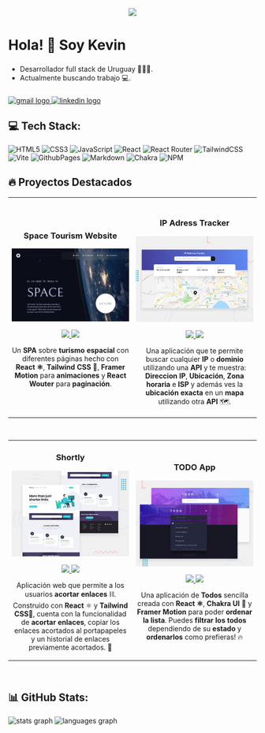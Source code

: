 <div align="center">
  <img height="350" src="https://i.pinimg.com/originals/4a/70/5e/4a705e028bb9f5d50995e68c791fb10a.gif"  />
</div>

<h1 align="left">Hola! 👋 Soy Kevin</h1>

###

- Desarrollador full stack de Uruguay 🧉🇺🇾.
- Actualmente buscando trabajo 💻.

###

<div align="left">
  <a href="mailto:kevpadilla01@gmail.com">
    <img src="https://img.shields.io/static/v1?message=Gmail&logo=gmail&label=&color=D14836&logoColor=white&labelColor=&style=for-the-badge" height="35" alt="gmail logo"  />
  </a>
  <a href="https://www.linkedin.com/in/kevinpadi/" target="_blank">
    <img src="https://img.shields.io/static/v1?message=LinkedIn&logo=linkedin&label=&color=0077B5&logoColor=white&labelColor=&style=for-the-badge" height="35" alt="linkedin logo"  />
  </a>
</div>

## 💻 Tech Stack:
![HTML5](https://img.shields.io/badge/html5-%23E34F26.svg?style=for-the-badge&logo=html5&logoColor=white) ![CSS3](https://img.shields.io/badge/css3-%231572B6.svg?style=for-the-badge&logo=css3&logoColor=white) ![JavaScript](https://img.shields.io/badge/javascript-%23323330.svg?style=for-the-badge&logo=javascript&logoColor=%23F7DF1E) ![React](https://img.shields.io/badge/react-%2320232a.svg?style=for-the-badge&logo=react&logoColor=%2361DAFB) ![React Router](https://img.shields.io/badge/React_Router-CA4245?style=for-the-badge&logo=react-router&logoColor=white) ![TailwindCSS](https://img.shields.io/badge/tailwindcss-%2338B2AC.svg?style=for-the-badge&logo=tailwind-css&logoColor=white) ![Vite](https://img.shields.io/badge/vite-%23646CFF.svg?style=for-the-badge&logo=vite&logoColor=white) ![GithubPages](https://img.shields.io/badge/github%20pages-121013?style=for-the-badge&logo=github&logoColor=white) ![Markdown](https://img.shields.io/badge/markdown-%23000000.svg?style=for-the-badge&logo=markdown&logoColor=white)  ![Chakra](https://img.shields.io/badge/chakra-%234ED1C5.svg?style=for-the-badge&logo=chakraui&logoColor=white) ![NPM](https://img.shields.io/badge/NPM-%23CB3837.svg?style=for-the-badge&logo=npm&logoColor=white)

<h2 align="left">🔥 Proyectos Destacados</h2>

<table>
<tr>
<td width="50%">
<h3 align="center">Space Tourism Website</h3>
<div align="center">
<a href="https://github.com/kevinpadi/space-tourism-website" target="_blank"><img src="https://github.com/KevinPadi/space-tourism-website/raw/main/src/assets/screenShot.png" width="400" alt="space tourism website"></a>
<p>
<a href="https://github.com/kevinpadi/space-tourism-website" target="_blank">
<img src="https://img.shields.io/badge/CÓDIGO-000000?style=for-the-badge&logo=github&logoColor=white">
</a>
<a href="https://kevinpadi.github.io/space-tourism-website/" target="_blank">
<img src="https://img.shields.io/badge/-LIVE SITE-black?style=for-the-badge&color=white">
</a>
</p>
<p>Un <strong>SPA</strong> sobre <strong>turismo espacial</strong> con diferentes páginas hecho con <strong>React ⚛</strong>, <strong>Tailwind CSS 🎨</strong>, <strong>Framer Motion</strong> para <strong>animaciones</strong> y <strong>React Wouter</strong> para <strong>paginación</strong>.
</p>
</div>
                                                                                      
</td>

<td width="50%">
               <br>
<h3 align="center">IP Adress Tracker</h3>
<div align="center">
<a href="https://github.com/kevinpadi/ip-adress-tracker-app" target="_blank"><img src="https://github.com/KevinPadi/ip-adress-tracker-app/raw/main/design/desktop-preview.jpg" width="400" alt="ip adress tracker"></a>
<p>
<a href="https://github.com/kevinpadi/ip-adress-tracker-app" target="_blank">
<img src="https://img.shields.io/badge/CÓDIGO-000000?style=for-the-badge&logo=github&logoColor=white">
</a>
<a href="https://kevinpadi.github.io/ip-adress-tracker-app/" target="_blank">
<img src="https://img.shields.io/badge/-LIVE SITE-black?style=for-the-badge&color=white">
</a>
</p>
<p>Una aplicación que te permite buscar cualquier <strong>IP</strong> o <strong>dominio</strong> utilizando una <strong>API</strong> y te muestra: <strong>Direccion IP</strong>, <strong>Ubicación</strong>, <strong>Zona horaria</strong> e <strong>ISP</strong> y además ves la <strong>ubicación exacta</strong> en un <strong>mapa</strong> utilizando otra <strong>API</strong> 🗺.
</p>
</div>                                                             
</table>                                                                                 
</div>
<br>

<table>
<tr>
<td width="50%">
<h3 align="center">Shortly</h3>
<div align="center">
<a href="https://github.com/kevinpadi/url-shortening-app" target="_blank"><img src="https://github.com/KevinPadi/url-shortening-app/blob/main/design/desktop-preview.jpg?raw=true" width="400" alt="shortly"></a>
<p>
<a href="https://github.com/kevinpadi/url-shortening-app" target="_blank">
<img src="https://img.shields.io/badge/CÓDIGO-000000?style=for-the-badge&logo=github&logoColor=white">
</a>
<a href="https://kevinpadi.github.io/url-shortening-app" target="_blank">
<img src="https://img.shields.io/badge/-LIVE SITE-black?style=for-the-badge&color=white">
</a>
</p>
<p>Aplicación web que permite a los usuarios <strong>acortar enlaces</strong> ⛓. Construido con <strong>React</strong> ⚛ y <strong>Tailwind CSS</strong>🎨, cuenta con la funcionalidad de <strong>acortar enlaces</strong>, copiar los enlaces acortados al portapapeles y un historial de enlaces previamente acortados. 🚀
</p>
</div>
                                                                                      
</td>       

<td width="50%">
<h3 align="center">TODO App</h3>
<div align="center">
<a href="https://github.com/kevinpadi/todo-app" target="_blank"><img src="https://github.com/KevinPadi/todo-app/blob/main/design/desktop-preview.jpg" width="400" alt="todo app"></a>
<p>
<a href="https://github.com/kevinpadi/todo-app" target="_blank">
<img src="https://img.shields.io/badge/CÓDIGO-000000?style=for-the-badge&logo=github&logoColor=white">
</a>
<a href="https://kevinpadi.github.io/todo-app" target="_blank">
<img src="https://img.shields.io/badge/-LIVE SITE-black?style=for-the-badge&color=white">
</a>
</p>
<p>Una aplicación de <strong>Todos</strong> sencilla creada con <strong>React ⚛</strong>, <strong>Chakra UI 🎨</strong> y <strong>Framer Motion</strong> para poder <strong>ordenar la lista</strong>. Puedes <strong>filtrar los todos</strong> dependiendo de su <strong>estado</strong> y <strong>ordenarlos</strong> como prefieras! 🔥
</p>
</div>
                                                                                      
</td>  
</table>                                                                                 
</div>
<br>

###

## 📊 GitHub Stats:

<div align="left">
  <img src="https://github-readme-stats.vercel.app/api?username=KevinPadi&hide_title=false&hide_rank=false&show_icons=true&include_all_commits=true&count_private=true&disable_animations=false&theme=material-palenight&locale=en&hide_border=false" height="150" alt="stats graph"  />
  <img src="https://github-readme-stats.vercel.app/api/top-langs?username=KevinPadi&locale=en&hide_title=false&layout=compact&card_width=320&langs_count=5&theme=material-palenight&hide_border=false" height="150" alt="languages graph"  />
</div>
